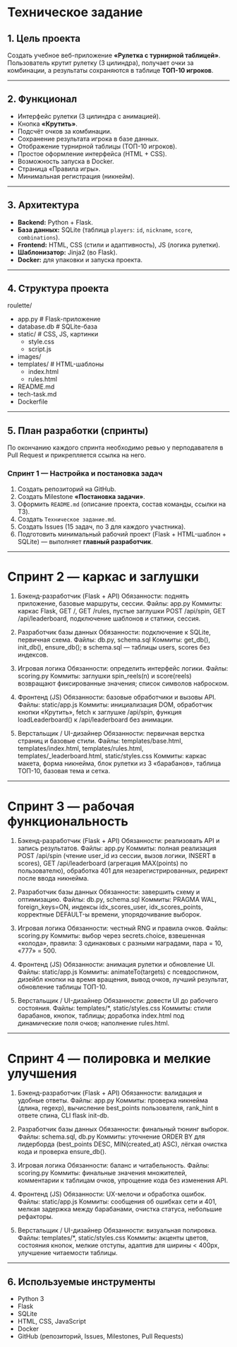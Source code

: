 # Техническое задание

## 1. Цель проекта
Создать учебное веб-приложение **«Рулетка с турнирной таблицей»**.  
Пользователь крутит рулетку (3 цилиндра), получает очки за комбинации, а результаты сохраняются в таблице **ТОП-10 игроков**.

---

## 2. Функционал
- Интерфейс рулетки (3 цилиндра с анимацией).  
- Кнопка **«Крутить»**.  
- Подсчёт очков за комбинации.  
- Сохранение результата игрока в базе данных.  
- Отображение турнирной таблицы (ТОП-10 игроков).  
- Простое оформление интерфейса (HTML + CSS).  
- Возможность запуска в Docker.  
- Страница «Правила игры».  
- Минимальная регистрация (никнейм).  

---

## 3. Архитектура
- **Backend:** Python + Flask.  
- **База данных:** SQLite (таблица `players`: `id`, `nickname`, `score`, `combinations`).  
- **Frontend:** HTML, CSS (стили и адаптивность), JS (логика рулетки).  
- **Шаблонизатор:** Jinja2 (во Flask).  
- **Docker:** для упаковки и запуска проекта.  

---

## 4. Структура проекта
roulette/
- app.py # Flask-приложение
- database.db # SQLite-база
- static/ # CSS, JS, картинки
  - style.css
  - script.js
- images/
- templates/ # HTML-шаблоны
  - index.html
  - rules.html
- README.md
- tech-task.md
- Dockerfile

---

## 5. План разработки (спринты)

По окончанию каждого спринта необходимо ревью у перподавателя в Pull Request и прикрепляется ссылка на него.

### Спринт 1 — Настройка и постановка задач
1. Создать репозиторий на GitHub.  
2. Создать Milestone **«Постановка задачи»**.  
3. Оформить `README.md` (описание проекта, состав команды, ссылки на ТЗ).  
4. Создать `Техническое задание.md`.  
5. Создать Issues (15 задач, по 3 для каждого участника).  
6. Подготовить минимальный рабочий проект (Flask + HTML-шаблон + SQLite) — выполняет **главный разработчик**.  

---

# Спринт 2 — каркас и заглушки

1) Бэкенд-разработчик (Flask + API)
Обязанности: поднять приложение, базовые маршруты, сессии.
Файлы: app.py
Коммиты: каркас Flask, GET /, GET /rules, пустые заглушки POST /api/spin, GET /api/leaderboard, подключение шаблонов и статики, сессия.

2) Разработчик базы данных
Обязанности: подключение к SQLite, первичная схема.
Файлы: db.py, schema.sql
Коммиты: get_db(), init_db(), ensure_db(); в schema.sql — таблицы users, scores без индексов.

3) Игровая логика
Обязанности: определить интерфейс логики.
Файлы: scoring.py
Коммиты: заглушки spin_reels(n) и score(reels) возвращают фиксированные значения; список символов наброском.

4) Фронтенд (JS)
Обязанности: базовые обработчики и вызовы API.
Файлы: static/app.js
Коммиты: инициализация DOM, обработчик кнопки «Крутить», fetch к заглушке /api/spin, функция loadLeaderboard() к /api/leaderboard без анимации.

5) Верстальщик / UI-дизайнер
Обязанности: первичная верстка страниц и базовые стили.
Файлы: templates/base.html, templates/index.html, templates/rules.html, templates/_leaderboard.html, static/styles.css
Коммиты: каркас макета, форма никнейма, блок рулетки из 3 «барабанов», таблица ТОП-10, базовая тема и сетка.

---

# Спринт 3 — рабочая функциональность

1) Бэкенд-разработчик (Flask + API)
Обязанности: реализовать API и запись результатов.
Файлы: app.py
Коммиты: полная реализация POST /api/spin (чтение user_id из сессии, вызов логики, INSERT в scores), GET /api/leaderboard (агрегация MAX(points) по пользователю), обработка 401 для незарегистрированных, редирект после ввода никнейма.

2) Разработчик базы данных
Обязанности: завершить схему и оптимизацию.
Файлы: db.py, schema.sql
Коммиты: PRAGMA WAL, foreign_keys=ON, индексы idx_scores_user, idx_scores_points, корректные DEFAULT-ы времени, упорядочивание выборок.

3) Игровая логика
Обязанности: честный RNG и правила очков.
Файлы: scoring.py
Коммиты: выбор через secrets.choice, взвешенная «колода», правила: 3 одинаковых с разными наградами, пара = 10, «777» = 500.

4) Фронтенд (JS)
Обязанности: анимация рулетки и обновление UI.
Файлы: static/app.js
Коммиты: animateTo(targets) с псевдоспином, дизейбл кнопки на время вращения, вывод очков, лучший результат, обновление таблицы ТОП-10.

5) Верстальщик / UI-дизайнер
Обязанности: довести UI до рабочего состояния.
Файлы: templates/*, static/styles.css
Коммиты: стили барабанов, кнопок, таблицы; доработка index.html под динамические поля очков; наполнение rules.html.

---

# Спринт 4 — полировка и мелкие улучшения

1) Бэкенд-разработчик (Flask + API)
Обязанности: валидация и удобные ответы.
Файлы: app.py
Коммиты: проверка никнейма (длина, regexp), вычисление best_points пользователя, rank_hint в ответе спина, CLI flask init-db.

2) Разработчик базы данных
Обязанности: финальный тюнинг выборок.
Файлы: schema.sql, db.py
Коммиты: уточнение ORDER BY для лидерборда (best_points DESC, MIN(created_at) ASC), лёгкая очистка кода и проверка ensure_db().

3) Игровая логика
Обязанности: баланс и читабельность.
Файлы: scoring.py
Коммиты: финальные значения множителей, комментарии к таблицам очков, упрощение кода без изменения API.

4) Фронтенд (JS)
Обязанности: UX-мелочи и обработка ошибок.
Файлы: static/app.js
Коммиты: сообщения об ошибках сети и 401, мелкая задержка между барабанами, очистка статуса, небольшие рефакторы.

5) Верстальщик / UI-дизайнер
Обязанности: визуальная полировка.
Файлы: templates/*, static/styles.css
Коммиты: акценты цветов, состояния кнопок, мелкие отступы, адаптив для ширины < 400px, улучшение читаемости таблицы.  

---

## 6. Используемые инструменты
- Python 3  
- Flask  
- SQLite  
- HTML, CSS, JavaScript  
- Docker  
- GitHub (репозиторий, Issues, Milestones, Pull Requests)
